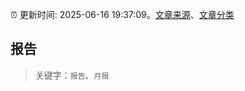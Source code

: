 :alarm_clock: 更新时间: 2025-06-16 19:37:09。[文章来源](/README.md)、[文章分类](/TAGS.md)

## 报告


> 关键字：`报告`、`月报`



